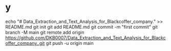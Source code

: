 # y
echo "# Data_Extraction_and_Text_Analysis_for_Blackcoffer_company." >> README.md git init git add README.md git commit -m "first commit" git branch -M main git remote add origin https://github.com/DKB0007/Data_Extraction_and_Text_Analysis_for_Blackcoffer_company..git git push -u origin main
